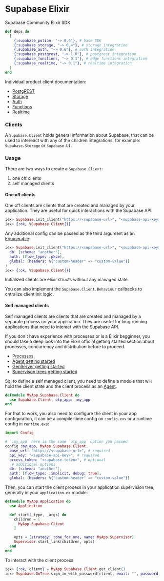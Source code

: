 # Supabase Elixir

Supabase Community Elixir SDK

```elixir
def deps do
  [
    {:supabase_potion, "~> 0.6"}, # base SDK
    {:supabase_storage, "~> 0.4"}, # storage integration
    {:supabase_auth, "~> 0.6"}, # auth integration
    {:supabase_postgrest, "~> 1.0"}, # postgrest integration
    {:supabase_functions, "~> 0.1"}, # edge functions integration
    {:supabase_realtime, "~> 0.1"}, # realtime integration
  ]
end
```

Individual product client documentation:

- [PostgREST](https://github.com/supabase-community/postgres-ex)
- [Storage](https://github.com/supabase-community/storage-ex)
- [Auth](https://github.com/supabase-community/auth-ex)
- [Functions](https://github.com/supabase-community/functions-ex)
- [Realtime](https://github.com/supabase-community/realtime-ex)

### Clients

A `Supabase.Client` holds general information about Supabase, that can be used to intereact with any of the children integrations, for example: `Supabase.Storage` or `Supabase.UI`.

### Usage

There are two ways to create a `Supabase.Client`:
1. one off clients
2. self managed clients

#### One off clients

One off clients are clients that are created and managed by your application. They are useful for quick interactions with the Supabase API.

```elixir
iex> Supabase.init_client("https://<supabase-url>", "<supabase-api-key>")
iex> {:ok, %Supabase.Client{}}
```

Any additional config can be passed as the third argument as an [Enumerable](https://hexdocs.pm/elixir/Enumerable.html):

```elixir
iex> Supabase.init_client("https://<supabase-url>", "<supabase-api-key>",
  db: [schema: "another"],
  auth: [flow_type: :pkce],
  global: [headers: %{"custom-header" => "custom-value"}]
)
iex> {:ok, %Supabase.Client{}}
```

Initialized clients are elixir structs without any managed state.

You can also implement the `Supabase.Client.Behaviour` callbacks to cntralize client init logic.

#### Self managed clients

Self managed clients are clients that are created and managed by a separate process on your application. They are useful for long running applications that need to interact with the Supabase API.

If you don't have experience with processes or is a Elixir begginner, you should take a deep look into the Elixir official getting started section about processes, concurrency and distribution before to proceed.
- [Processes](https://hexdocs.pm/elixir/processes.html)
- [Agent getting started](https://hexdocs.pm/elixir/agents.html)
- [GenServer getting started](https://hexdocs.pm/elixir/genservers.html)
- [Supervison trees getting started](https://hexdocs.pm/elixir/supervisor-and-application.html)

So, to define a self managed client, you need to define a module that will hold the client state and the client process as an [Agent](https://hexdocs.pm/elixir/Agent.html).

```elixir
defmodule MyApp.Supabase.Client do
  use Supabase.Client, otp_app: :my_app
end
```

For that to work, you also need to configure the client in your app configuration, it can be a compile-time config on `config.exs` or a runtime config in `runtime.exs`:

```elixir
import Config

# `:my_app` here is the same `otp_app` option you passed
config :my_app, MyApp.Supabase.Client,
  base_url: "https://<supabase-url>", # required
  api_key: "<supabase-api-key>", # required
  access_token: "<supabase-token>", # optional
   # additional options
  db: [schema: "another"],
  auth: [flow_type: :implicit, debug: true],
  global: [headers: %{"custom-header" => "custom-value"}]
```

Then, you can start the client process in your application supervision tree, generally in your `application.ex` module:

```elixir
defmodule MyApp.Application do
  use Application

  def start(_type, _args) do
    children = [
      MyApp.Supabase.Client
    ]

    opts = [strategy: :one_for_one, name: MyApp.Supervisor]
    Supervisor.start_link(children, opts)
  end
end
```

To interact with the client process:

```elixir
iex> {:ok, client} = MyApp.Supabase.Client.get_client()
iex> Supabase.GoTrue.sign_in_with_password(client, email: "", password: "")
```
